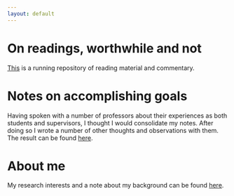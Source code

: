 ```yaml
---
layout: default
---
```

# On readings, worthwhile and not #
[This](/content/reading) is a running repository of reading material and commentary.

# Notes on accomplishing goals #
Having spoken with a number of professors about their experiences as both students and supervisors, I thought I would consolidate my notes. After doing so I wrote a number of other thoughts and observations with them. The result can be found [here](/content/goals).

# About me ##
My research interests and a note about my background can be found [here](/content/about).
